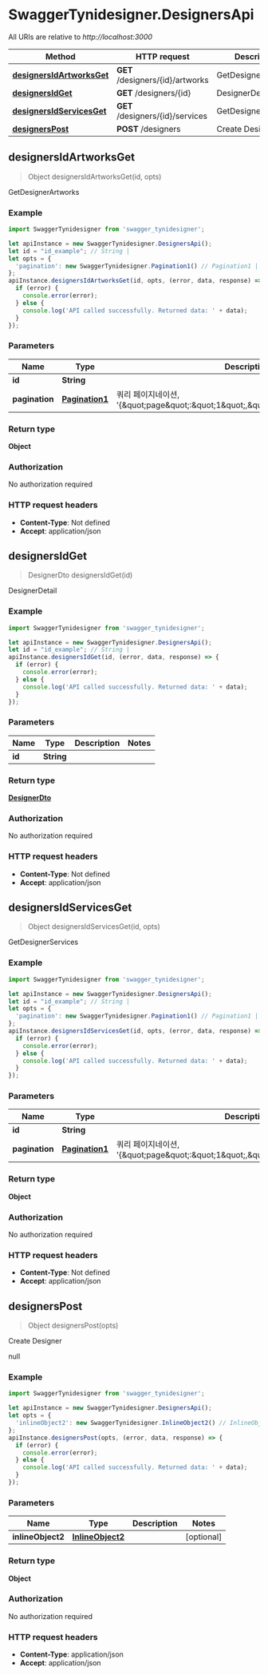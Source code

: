 # SwaggerTynidesigner.DesignersApi

All URIs are relative to *http://localhost:3000*

Method | HTTP request | Description
------------- | ------------- | -------------
[**designersIdArtworksGet**](DesignersApi.md#designersIdArtworksGet) | **GET** /designers/{id}/artworks | GetDesignerArtworks
[**designersIdGet**](DesignersApi.md#designersIdGet) | **GET** /designers/{id} | DesignerDetail
[**designersIdServicesGet**](DesignersApi.md#designersIdServicesGet) | **GET** /designers/{id}/services | GetDesignerServices
[**designersPost**](DesignersApi.md#designersPost) | **POST** /designers | Create Designer



## designersIdArtworksGet

> Object designersIdArtworksGet(id, opts)

GetDesignerArtworks

### Example

```javascript
import SwaggerTynidesigner from 'swagger_tynidesigner';

let apiInstance = new SwaggerTynidesigner.DesignersApi();
let id = "id_example"; // String | 
let opts = {
  'pagination': new SwaggerTynidesigner.Pagination1() // Pagination1 | 쿼리 페이지네이션, '{\"page\":\"1\",\"limit\",\"10\"}'
};
apiInstance.designersIdArtworksGet(id, opts, (error, data, response) => {
  if (error) {
    console.error(error);
  } else {
    console.log('API called successfully. Returned data: ' + data);
  }
});
```

### Parameters


Name | Type | Description  | Notes
------------- | ------------- | ------------- | -------------
 **id** | **String**|  | 
 **pagination** | [**Pagination1**](.md)| 쿼리 페이지네이션, &#39;{\&quot;page\&quot;:\&quot;1\&quot;,\&quot;limit\&quot;,\&quot;10\&quot;}&#39; | [optional] 

### Return type

**Object**

### Authorization

No authorization required

### HTTP request headers

- **Content-Type**: Not defined
- **Accept**: application/json


## designersIdGet

> DesignerDto designersIdGet(id)

DesignerDetail

### Example

```javascript
import SwaggerTynidesigner from 'swagger_tynidesigner';

let apiInstance = new SwaggerTynidesigner.DesignersApi();
let id = "id_example"; // String | 
apiInstance.designersIdGet(id, (error, data, response) => {
  if (error) {
    console.error(error);
  } else {
    console.log('API called successfully. Returned data: ' + data);
  }
});
```

### Parameters


Name | Type | Description  | Notes
------------- | ------------- | ------------- | -------------
 **id** | **String**|  | 

### Return type

[**DesignerDto**](DesignerDto.md)

### Authorization

No authorization required

### HTTP request headers

- **Content-Type**: Not defined
- **Accept**: application/json


## designersIdServicesGet

> Object designersIdServicesGet(id, opts)

GetDesignerServices

### Example

```javascript
import SwaggerTynidesigner from 'swagger_tynidesigner';

let apiInstance = new SwaggerTynidesigner.DesignersApi();
let id = "id_example"; // String | 
let opts = {
  'pagination': new SwaggerTynidesigner.Pagination1() // Pagination1 | 쿼리 페이지네이션, '{\"page\":\"1\",\"limit\",\"10\"}'
};
apiInstance.designersIdServicesGet(id, opts, (error, data, response) => {
  if (error) {
    console.error(error);
  } else {
    console.log('API called successfully. Returned data: ' + data);
  }
});
```

### Parameters


Name | Type | Description  | Notes
------------- | ------------- | ------------- | -------------
 **id** | **String**|  | 
 **pagination** | [**Pagination1**](.md)| 쿼리 페이지네이션, &#39;{\&quot;page\&quot;:\&quot;1\&quot;,\&quot;limit\&quot;,\&quot;10\&quot;}&#39; | [optional] 

### Return type

**Object**

### Authorization

No authorization required

### HTTP request headers

- **Content-Type**: Not defined
- **Accept**: application/json


## designersPost

> Object designersPost(opts)

Create Designer

null

### Example

```javascript
import SwaggerTynidesigner from 'swagger_tynidesigner';

let apiInstance = new SwaggerTynidesigner.DesignersApi();
let opts = {
  'inlineObject2': new SwaggerTynidesigner.InlineObject2() // InlineObject2 | 
};
apiInstance.designersPost(opts, (error, data, response) => {
  if (error) {
    console.error(error);
  } else {
    console.log('API called successfully. Returned data: ' + data);
  }
});
```

### Parameters


Name | Type | Description  | Notes
------------- | ------------- | ------------- | -------------
 **inlineObject2** | [**InlineObject2**](InlineObject2.md)|  | [optional] 

### Return type

**Object**

### Authorization

No authorization required

### HTTP request headers

- **Content-Type**: application/json
- **Accept**: application/json

